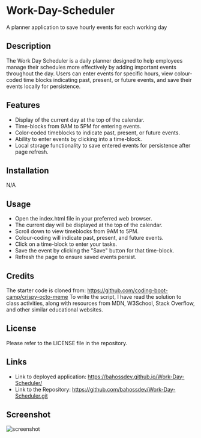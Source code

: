 # Work-Day-Scheduler
A planner application to save hourly events for each working day

## Description
The Work Day Scheduler is a daily planner designed to help employees manage their schedules more effectively by adding important events throughout the day. Users can enter events for specific hours, view colour-coded time blocks indicating past, present, or future events, and save their events locally for persistence.

## Features
- Display of the current day at the top of the calendar.
- Time-blocks from 9AM to 5PM for entering events.
- Color-coded timeblocks to indicate past, present, or future events.
- Ability to enter events by clicking into a time-block.
- Local storage functionality to save entered events for persistence after page refresh.

## Installation
N/A

## Usage
- Open the index.html file in your preferred web browser.
- The current day will be displayed at the top of the calendar.
- Scroll down to view timeblocks from 9AM to 5PM.
- Colour-coding will indicate past, present, and future events.
- Click on a time-block to enter your tasks.
- Save the event by clicking the "Save" button for that time-block.
- Refresh the page to ensure saved events persist.


## Credits
The starter code is cloned from: https://github.com/coding-boot-camp/crispy-octo-meme
To write the script, I have read the solution to class activities, along with resources from MDN, W3School, Stack Overflow, and other similar educational websites.

## License
Please refer to the LICENSE file in the repository.

## Links
- Link to deployed application: https://bahossdev.github.io/Work-Day-Scheduler/
- Link to the Repository: https://github.com/bahossdev/Work-Day-Scheduler.git
  
## Screenshot
![screenshot](https://github.com/bahossdev/Work-Day-Scheduler/assets/148646212/6c89c946-6e95-4802-8fa1-147b6712fdca)


